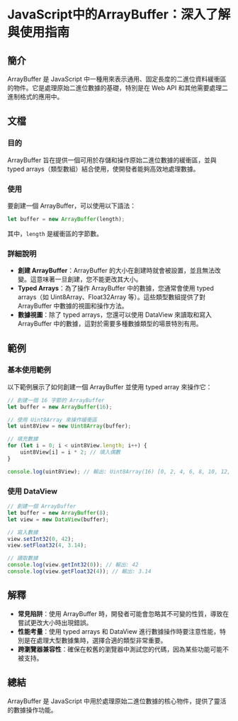 <!--
Meta Description: # JavaScript中的ArrayBuffer：深入了解與使用指南 ## 簡介 ArrayBuffer 是 JavaScript 中一種用來表示通用、固定長度的二進位資料緩衝區的物件。它是處理原始二進位數據的基礎，特別是在 Web API 和其他需要處理二進制格式的應用中。 ## 文檔 ### ...
Meta Keywords: arraybuffer, typed, let, javascript, arrays
-->

# JavaScript中的ArrayBuffer：深入了解與使用指南

## 簡介
ArrayBuffer 是 JavaScript 中一種用來表示通用、固定長度的二進位資料緩衝區的物件。它是處理原始二進位數據的基礎，特別是在 Web API 和其他需要處理二進制格式的應用中。

## 文檔
### 目的
ArrayBuffer 旨在提供一個可用於存儲和操作原始二進位數據的緩衝區，並與 typed arrays（類型數組）結合使用，使開發者能夠高效地處理數據。

### 使用
要創建一個 ArrayBuffer，可以使用以下語法：
```javascript
let buffer = new ArrayBuffer(length);
```
其中，`length` 是緩衝區的字節數。

### 詳細說明
- **創建 ArrayBuffer**：ArrayBuffer 的大小在創建時就會被設置，並且無法改變。這意味著一旦創建，您不能更改其大小。
- **Typed Arrays**：為了操作 ArrayBuffer 中的數據，您通常會使用 typed arrays（如 Uint8Array、Float32Array 等）。這些類型數組提供了對 ArrayBuffer 中數據的視圖和操作方法。
- **數據視圖**：除了 typed arrays，您還可以使用 DataView 來讀取和寫入 ArrayBuffer 中的數據，這對於需要多種數據類型的場景特別有用。

## 範例
### 基本使用範例
以下範例展示了如何創建一個 ArrayBuffer 並使用 typed array 來操作它：

```javascript
// 創建一個 16 字節的 ArrayBuffer
let buffer = new ArrayBuffer(16);

// 使用 Uint8Array 來操作緩衝區
let uint8View = new Uint8Array(buffer);

// 填充數據
for (let i = 0; i < uint8View.length; i++) {
    uint8View[i] = i * 2; // 填入偶數
}

console.log(uint8View); // 輸出: Uint8Array(16) [0, 2, 4, 6, 8, 10, 12, 14, 0, 0, 0, 0, 0, 0, 0, 0]
```

### 使用 DataView
```javascript
// 創建一個 ArrayBuffer
let buffer = new ArrayBuffer(8);
let view = new DataView(buffer);

// 寫入數據
view.setInt32(0, 42);
view.setFloat32(4, 3.14);

// 讀取數據
console.log(view.getInt32(0)); // 輸出: 42
console.log(view.getFloat32(4)); // 輸出: 3.14
```

## 解釋
- **常見陷阱**：使用 ArrayBuffer 時，開發者可能會忽略其不可變的性質，導致在嘗試更改大小時出現錯誤。
- **性能考量**：使用 typed arrays 和 DataView 進行數據操作時要注意性能，特別是在處理大型數據集時，選擇合適的類型非常重要。
- **跨瀏覽器兼容性**：確保在較舊的瀏覽器中測試您的代碼，因為某些功能可能不被支持。

## 總結
ArrayBuffer 是 JavaScript 中用於處理原始二進位數據的核心物件，提供了靈活的數據操作功能。